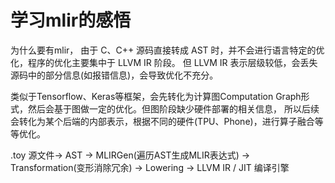 # 学习mlir的感悟

为什么要有mlir， 由于 C、C++ 源码直接转成 AST 时，并不会进行语言特定的优化，程序的优化主要集中于 LLVM IR 阶段。
但 LLVM IR 表示层级较低，会丢失源码中的部分信息(如报错信息)，会导致优化不充分。

类似于Tensorflow、Keras等框架，会先转化为计算图Computation Graph形式，然后会基于图做一定的优化。但图阶段缺少硬件部署的相关信息，
所以后续会转化为某个后端的内部表示，根据不同的硬件(TPU、Phone)，进行算子融合等等优化。


.toy 源文件->
AST ->
MLIRGen(遍历AST生成MLIR表达式) ->
Transformation(变形消除冗余) ->
Lowering ->
LLVM IR / JIT 编译引擎